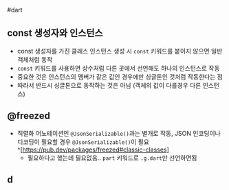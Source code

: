 #dart 

## const 생성자와 인스턴스
- const 생성자를 가진 클래스 인스턴스 생성 시 `const` 키워드를 붙이지 않으면 일반 객체처럼 동작
- `const` 키워드를 사용하면 상수처럼 다른 곳에서 선언해도 하나의 인스턴스로 작동
- 중요한 것은 인스턴스의 멤버가 같은 값인 경우에만 싱글톤인 것처럼 작동한다는 점
- 따라서 반드시 싱글톤으로 동작하는 것은 아님 (객체의 값이 다를경우 다른 인스턴스)

## @freezed
- 직렬화 어노테이션인 `@JsonSerializable()`과는 별개로 작동, JSON 인코딩이나 디코딩이 필요할 경우 `@JsonSerializable()`이 필요^[https://pub.dev/packages/freezed#classic-classes]
	- 필요하다고 했는데 필요없음.. `part` 키워드로 `.g.dart`만 선언하면됨

## d